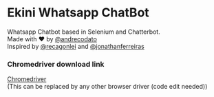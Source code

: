 # Ekini Whatsapp ChatBot

Whatsapp Chatbot based in Selenium and Chatterbot.<br>
Made with ❤️ by [@andrecodato](https://github.com/andrecodato)<br>
Inspired by [@recagonlei](https://github.com/recagonlei) and [@jonathanferreiras](https://github.com/jonathanferreiras)

### Chromedriver download link

[Chromedriver](https://chromedriver.chromium.org/downloads)<br>
(This can be replaced by any other browser driver (code edit needed))
